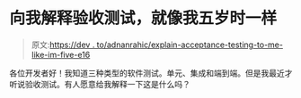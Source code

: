 # 向我解释验收测试，就像我五岁时一样

> 原文:[https://dev . to/adnanrahic/explain-acceptance-testing-to-me-like-im-five-e16](https://dev.to/adnanrahic/explain-acceptance-testing-to-me-like-im-five-e16)

各位开发者好！我知道三种类型的软件测试。单元、集成和端到端。但是我最近才听说验收测试。有人愿意给我解释一下这是什么吗？